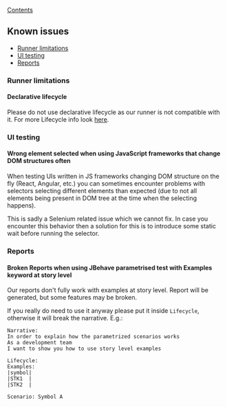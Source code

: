 [Contents](../README.md)
## Known issues

- [Runner limitations](#runner-limitations)
- [UI testing](#ui-testing)
- [Reports](#reports)

### Runner limitations
#### Declarative lifecycle
Please do not use declarative lifecycle as our runner is not compatible with it. For more Lifecycle info look [here](https://jbehave.org/reference/stable/lifecycle.html).


### UI testing
#### Wrong element selected when using JavaScript frameworks that change DOM structures often
When testing UIs written in JS frameworks changing DOM structure on the fly (React, Angular, etc.) 
you can sometimes encounter problems with selectors selecting different elements than expected (due to not all elements being present in DOM tree at the time when the selecting happens).

This is sadly a Selenium related issue which we cannot fix. 
In case you encounter this behavior then a solution for this is to introduce some static wait before running the selector.

### Reports
#### Broken Reports when using JBehave parametrised test with Examples keyword at story level
Our reports don't fully work with examples at story level. Report will be generated, but some features may be broken.

If you really do need to use it anyway please put it inside `Lifecycle`, otherwise it will break the narrative.
E.g.:
```
Narrative:
In order to explain how the parametrized scenarios works
As a development team
I want to show you how to use story level examples

Lifecycle:
Examples:
|symbol|
|STK1  |
|STK2  |

Scenario: Symbol A
```
